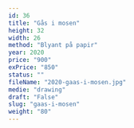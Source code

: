 ```yaml
---
id: 36
title: "Gås i mosen"
height: 32
width: 26
method: "Blyant på papir"
year: 2020
price: "900"
exPrice: "850"
status: ""
fileName: "2020-gaas-i-mosen.jpg"
medie: "drawing"
draft: "False"
slug: "gaas-i-mosen"
weight: "80"
---
```

